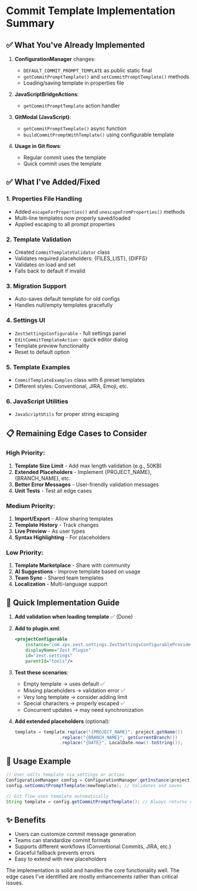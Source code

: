 # Commit Template Implementation Summary

## ✅ What You've Already Implemented
1. **ConfigurationManager** changes:
   - `DEFAULT_COMMIT_PROMPT_TEMPLATE` as public static final
   - `getCommitPromptTemplate()` and `setCommitPromptTemplate()` methods
   - Loading/saving template in properties file
   
2. **JavaScriptBridgeActions**:
   - `getCommitPromptTemplate` action handler
   
3. **GitModal (JavaScript)**:
   - `getCommitPromptTemplate()` async function
   - `buildCommitPromptWithTemplate()` using configurable template

4. **Usage in Git flows**:
   - Regular commit uses the template
   - Quick commit uses the template

## ✅ What I've Added/Fixed

### 1. **Properties File Handling**
- Added `escapeForProperties()` and `unescapeFromProperties()` methods
- Multi-line templates now properly saved/loaded
- Applied escaping to all prompt properties

### 2. **Template Validation**
- Created `CommitTemplateValidator` class
- Validates required placeholders: {FILES_LIST}, {DIFFS}
- Validates on load and set
- Falls back to default if invalid

### 3. **Migration Support**
- Auto-saves default template for old configs
- Handles null/empty templates gracefully

### 4. **Settings UI**
- `ZestSettingsConfigurable` - full settings panel
- `EditCommitTemplateAction` - quick editor dialog
- Template preview functionality
- Reset to default option

### 5. **Template Examples**
- `CommitTemplateExamples` class with 6 preset templates
- Different styles: Conventional, JIRA, Emoji, etc.

### 6. **JavaScript Utilities**
- `JavaScriptUtils` for proper string escaping

## 📋 Remaining Edge Cases to Consider

### High Priority:
1. **Template Size Limit** - Add max length validation (e.g., 50KB)
2. **Extended Placeholders** - Implement {PROJECT_NAME}, {BRANCH_NAME}, etc.
3. **Better Error Messages** - User-friendly validation messages
4. **Unit Tests** - Test all edge cases

### Medium Priority:
1. **Import/Export** - Allow sharing templates
2. **Template History** - Track changes
3. **Live Preview** - As user types
4. **Syntax Highlighting** - For placeholders

### Low Priority:
1. **Template Marketplace** - Share with community
2. **AI Suggestions** - Improve template based on usage
3. **Team Sync** - Shared team templates
4. **Localization** - Multi-language support

## 🚀 Quick Implementation Guide

1. **Add validation when loading template** ✅ (Done)
2. **Add to plugin.xml**:
   ```xml
   <projectConfigurable 
       instance="com.zps.zest.settings.ZestSettingsConfigurableProvider"
       displayName="Zest Plugin"
       id="zest.settings"
       parentId="tools"/>
   ```

3. **Test these scenarios**:
   - Empty template → uses default ✅
   - Missing placeholders → validation error ✅
   - Very long template → consider adding limit
   - Special characters → properly escaped ✅
   - Concurrent updates → may need synchronization

4. **Add extended placeholders** (optional):
   ```java
   template = template.replace("{PROJECT_NAME}", project.getName())
                    .replace("{BRANCH_NAME}", getCurrentBranch())
                    .replace("{DATE}", LocalDate.now().toString());
   ```

## 📝 Usage Example
```java
// User edits template via settings or action
ConfigurationManager config = ConfigurationManager.getInstance(project);
config.setCommitPromptTemplate(newTemplate); // Validates and saves

// Git flow uses template automatically
String template = config.getCommitPromptTemplate(); // Always returns valid template
```

## ✨ Benefits
- Users can customize commit message generation
- Teams can standardize commit formats
- Supports different workflows (Conventional Commits, JIRA, etc.)
- Graceful fallback prevents errors
- Easy to extend with new placeholders

The implementation is solid and handles the core functionality well. The edge cases I've identified are mostly enhancements rather than critical issues.
